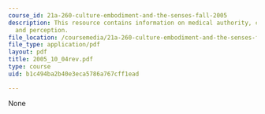 ```yaml
---
course_id: 21a-260-culture-embodiment-and-the-senses-fall-2005
description: This resource contains information on medical authority, change of custom,
  and perception.
file_location: /coursemedia/21a-260-culture-embodiment-and-the-senses-fall-2005/b1c494ba2b40e3eca5786a767cff1ead_2005_10_04rev.pdf
file_type: application/pdf
layout: pdf
title: 2005_10_04rev.pdf
type: course
uid: b1c494ba2b40e3eca5786a767cff1ead

---
```

None